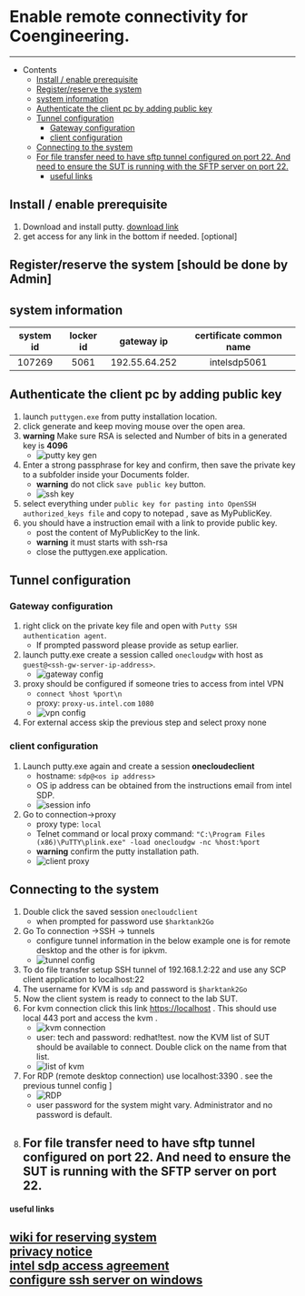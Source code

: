 # Enable remote connectivity for Coengineering. 
----

- Contents
  * [Install / enable prerequisite](#install---enable-prerequisite)
  * [Register/reserve the system](#register-reserve-the-system--should-be-done-by-admin-)
  * [system information](#system-information)
  * [Authenticate the client pc by adding public key](#authenticate-the-client-pc-by-adding-public-key)
  * [Tunnel configuration](#tunnel-configuration)
    + [Gateway configuration](#gateway-configuration)
    + [client configuration](#client-configuration)
  * [Connecting to the system](#connecting-to-the-system)
  * [For file transfer need to have sftp tunnel configured on port 22. And need to ensure the SUT is running with the SFTP server on port 22.](#for-file-transfer-need-to-have-sftp-tunnel-configured-on-port-22-and-need-to-ensure-the-sut-is-running-with-the-sftp-server-on-port-22)
      - [useful links](#useful-links)



## Install / enable prerequisite  

1. Download and install putty. [download link](https://www.putty.org/)  
1. get access for any link in the bottom if needed. [optional]  


## Register/reserve the system [should be done by Admin]  


## system information  

system id|locker id|gateway ip|certificate common name
:--:|:-----:|:-----:|:-------:
107269   |5061     |192.55.64.252|intelsdp5061

## Authenticate the client pc by adding public key 

1. launch `puttygen.exe` from putty installation location.  
1. click generate and keep moving mouse over the open area.  
1. **warning** Make sure RSA is selected and Number of bits in a generated key is **4096**  
	- ![putty key gen](coenginneringlab/puttykey.PNG)  
1. Enter a strong passphrase for key and confirm, then save the private key to a subfolder inside your Documents folder.  
	- **warning** do not click `save public key` button. 
	- ![ssh key](coenginneringlab/puttykeygen.png)
1. select everything under `public key for pasting into OpenSSH authorized_keys file` and copy to notepad , save as MyPublicKey.  
1. you should have a instruction email with a link to provide public key.  
	- post the content of MyPublicKey to the link.  
	- **warning** it must starts with ssh-rsa  
	- close the puttygen.exe application.  

## Tunnel configuration  

### Gateway configuration

1. right click on the private key file and open with `Putty SSH authentication agent`.  
	- If prompted password please provide as setup earlier.  
1. launch putty.exe create a session called `onecloudgw` with host as `guest@<ssh-gw-server-ip-address>`.  
	- ![gateway config](coenginneringlab/onecloudgw_session.png)  
1. proxy should be configured if someone tries to access from intel VPN  
	- `connect %host %port\n`  
	- proxy: `proxy-us.intel.com`  `1080`  
	- ![vpn config](coenginneringlab/onecloudgw_session_proxy.png)  
1. For external access skip the previous step and select proxy none  
	
### client configuration

1. Launch putty.exe again and create a session **onecloudeclient**  
	- hostname: `sdp@<os ip address>`  
	- OS ip address can be obtained from the instructions email from intel SDP.  
	- ![session info](coenginneringlab/onecloudclient_session.png)  
1. Go to connection->proxy 
	- proxy type: `local`  
	- Telnet command or local proxy command: `"C:\Program Files (x86)\PuTTY\plink.exe" -load onecloudgw -nc %host:%port`  
	- **warning** confirm the putty installation path.  
	- ![client proxy](coenginneringlab/onecloudclient_proxy.png)  

## Connecting to the system  

1. Double click the saved session `onecloudclient`  
	- when prompted for password use `$harktank2Go`  
1. Go To connection ->SSH -> tunnels 
	- configure tunnel information in the below example one is for remote desktop and the other is for ipkvm.  
	- ![tunnel config](coenginneringlab/tunnel.PNG)  
1. To do file transfer setup SSH tunnel of 192.168.1.2:22 and use any SCP client application to localhost:22  
1. The username for KVM is `sdp` and password is `$harktank2Go`   
1. Now the client system is ready to connect to the lab SUT. 
1. For kvm connection click this link [https://localhost](https://localhost) . This should use local 443 port and access the kvm . 
	- ![kvm connection](coenginneringlab/raritran_client_page.png)  
	- user: tech  and password: redhat!test. now the KVM list of SUT should be available to connect. Double click on the name from that list.  
	- ![list of kvm](coenginneringlab/sut_list.png)  
1. For RDP (remote desktop connection) use localhost:3390 . see the previous tunnel config ]  
	- ![RDP](coenginneringlab/rdp.png)  
	- user password for the system might vary. Administrator and no password is default. 
1. For file transfer need to have sftp tunnel configured on port 22. And need to ensure the SUT is running with the SFTP server on port 22.  
	- 


#### useful links 

[wiki for reserving system](https://wiki.ith.intel.com/display/onecloud/CCG+Cloud+FAQ#CCGCloudFAQ-HowtoReserve/ScheduleaSystemforInternalUse)  
[privacy notice](https://www.intel.com/content/www/us/en/privacy/intel-privacy-notice.html)  
[intel sdp access agreement](https://sdpconnect.intel.com/html/intel_sdp_access_agreement.htm)  
[configure ssh server on windows](https://winscp.net/eng/docs/guide_windows_openssh_server)  
-----  
